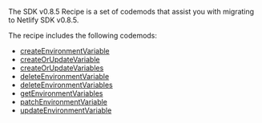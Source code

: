 The SDK v0.8.5 Recipe is a set of codemods that assist you with migrating to Netlify SDK v0.8.5.

The recipe includes the following codemods:

-   [createEnvironmentVariable](https://github.com/codemod-com/codemod-registry/tree/main/codemods/netlify-sdk/0.8.5/createEnvironmentVariable)
-   [createOrUpdateVariable](https://github.com/codemod-com/codemod-registry/tree/main/codemods/netlify-sdk/0.8.5/createOrUpdateVariable)
-   [createOrUpdateVariables](https://github.com/codemod-com/codemod-registry/tree/main/codemods/netlify-sdk/0.8.5/createOrUpdateVariables)
-   [deleteEnvironmentVariable](https://github.com/codemod-com/codemod-registry/tree/main/codemods/netlify-sdk/0.8.5/deleteEnvironmentVariable)
-   [deleteEnvironmentVariables](https://github.com/codemod-com/codemod-registry/tree/main/codemods/netlify-sdk/0.8.5/deleteEnvironmentVariables)
-   [getEnvironmentVariables](https://github.com/codemod-com/codemod-registry/tree/main/codemods/netlify-sdk/0.8.5/getEnvironmentVariables)
-   [patchEnvironmentVariable](https://github.com/codemod-com/codemod-registry/tree/main/codemods/netlify-sdk/0.8.5/patchEnvironmentVariable)
-   [updateEnvironmentVariable](https://github.com/codemod-com/codemod-registry/tree/main/codemods/netlify-sdk/0.8.5/updateEnvironmentVariable)
